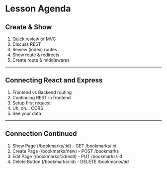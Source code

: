 # Lesson Agenda

## Create & Show 

1. Quick review of MVC
2. Discuss REST
3. Review (index) routes
4. Show route & redirects
5. Create route & middlewares

-----------------------

## Connecting React and Express

1. Frontend vs Backend routing
2. Continuing REST in frontend 
3. Setup first request 
4. Uh, oh... CORS
5. See your data

-----------------------

## Connection Continued

1. Show Page (/bookmarks/:id)      - GET      /bookmarks/:id
2. Create Page (/bookmarks/new)    - POST     /bookmarks
3. Edit Page (/bookmarks/:id/edit) - PUT      /bookmarks/:id
4. Delete Button (/bookmarks/:id)  - DELETE   /bookmarks/:id